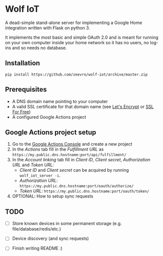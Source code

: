 # Wolf IoT

A dead-simple stand-alone server for implementing a Google Home integration written with Flask on python 3.

It implements the most basic and simple OAuth 2.0 and is meant for running on your own computer inside your home network so it has no users, no log-ins and so needs no database.

## Installation

```pip install https://github.com/zeevro/wolf-iot/archive/master.zip```

## Prerequisites

- A DNS domain name pointing to your computer
- A valid SSL certificate for that domain name (see [Let's Encrypt](https://letsencrypt.org/) or [SSL For Free](https://www.sslforfree.com/))
- A configured Google Actions project

## Google Actions project setup

1. Go to the [Google Actions Console](https://console.actions.google.com/) and create a new project
2. In the *Actions* tab fill in the *Fulfillment URL* as `https://my.public.dns.hostname:port/api/fulfillment/`
3. In the *Account linking* tab fill in *Client ID*, *Client secret*, *Authorization URL* and *Token URL*:
   - *Client ID* and *Client secret* can be acquired by running ```wolf_iot_server -i```.
   - *Authorization URL*: `https://my.public.dns.hostname:port/oauth/authorize/`
   - *Token URL*: `https://my.public.dns.hostname:port/oauth/token/`
4. OPTIONAL: How to setup sync requests

## TODO

- [ ] Store known devices in some permanent storage (e.g. file/database/redis/etc.)
- [ ] Device discovery (and sync requests)
- [ ] Finish writing README :)

